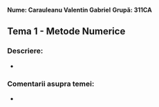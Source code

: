 **Nume: Carauleanu Valentin Gabriel**
**Grupă: 311CA**

## Tema 1 - Metode Numerice

### Descriere:

* 

### Comentarii asupra temei:

* 